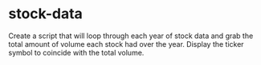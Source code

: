 # stock-data

Create a script that will loop through each year of stock data and grab the total amount of volume each stock had over the year. Display the ticker symbol to coincide with the total volume.
